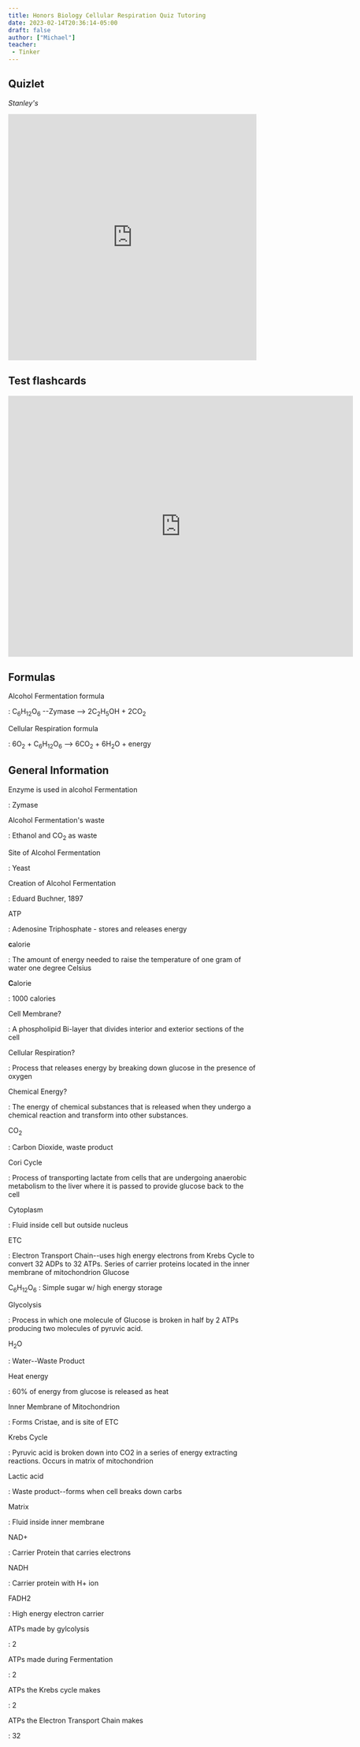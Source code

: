 ```yaml
---
title: Honors Biology Cellular Respiration Quiz Tutoring
date: 2023-02-14T20:36:14-05:00
draft: false
author: ["Michael"]
teacher:
 - Tinker
---
```

## Quizlet
*Stanley's*

<iframe src="https://quizlet.com/774628344/flashcards/embed?i=3g62kn&x=1jj1" height="500" width="100%" style="border:0"></iframe>

## Test flashcards

<embed src="https://home.aamira.me/flash/cell-respiration" scrolling="no" style="width:700px; height: 530px;">

## Formulas

Alcohol Fermentation formula

: C<sub>6</sub>H<sub>12</sub>O<sub>6</sub> --Zymase --> 2C<sub>2</sub>H<sub>5</sub>OH + 2CO<sub>2</sub> 

Cellular Respiration formula

: 6O<sub>2</sub> + C<sub>6</sub>H<sub>12</sub>O<sub>6</sub> --> 6CO<sub>2</sub> + 6H<sub>2</sub>O + energy

## General Information

Enzyme is used in alcohol Fermentation

: Zymase

Alcohol Fermentation's waste

: Ethanol and CO<sub>2</sub> as waste

Site of Alcohol Fermentation

: Yeast

Creation of Alcohol Fermentation

: Eduard Buchner, 1897

ATP

: Adenosine Triphosphate - stores and releases energy

**c**alorie

: The amount of energy needed to raise the temperature of one gram of water one degree Celsius

**C**alorie

: 1000 calories

Cell Membrane? 

: A phospholipid Bi-layer that divides interior and exterior sections of the cell

Cellular Respiration?

: Process that releases energy by breaking down glucose in the presence of oxygen

Chemical Energy?

: The energy of chemical substances that is released when they undergo a chemical reaction and transform into other substances. 

CO<sub>2</sub>

: Carbon Dioxide, waste product

Cori Cycle

: Process of transporting lactate from cells that are undergoing anaerobic metabolism to the liver where it is passed to provide glucose back to the cell

Cytoplasm

: Fluid inside cell but outside nucleus

ETC

: Electron Transport Chain--uses high energy electrons from Krebs Cycle to convert 32 ADPs to 32 ATPs. Series of carrier proteins located in the inner membrane of mitochondrion
Glucose

C<sub>6</sub>H<sub>12</sub>O<sub>6</sub>
: Simple sugar w/ high energy storage

Glycolysis

: Process in which one molecule of Glucose is broken in half by 2 ATPs producing two molecules of pyruvic acid. 

H<sub>2</sub>O

: Water--Waste Product

Heat energy

: 60% of energy from glucose is released as heat

Inner Membrane of Mitochondrion

: Forms Cristae, and is site of ETC

Krebs Cycle

: Pyruvic acid is broken down into CO2 in a series of energy extracting reactions. Occurs in matrix of mitochondrion 

Lactic acid

: Waste product--forms when cell breaks down carbs

Matrix

: Fluid inside inner membrane

NAD+ 

: Carrier Protein that carries electrons

NADH 

: Carrier protein with H+ ion

FADH2

: High energy electron carrier 


ATPs made by gylcolysis

: 2

ATPs made during Fermentation

: 2 

ATPs the Krebs cycle makes 

: 2

ATPs the Electron Transport Chain makes 

: 32
